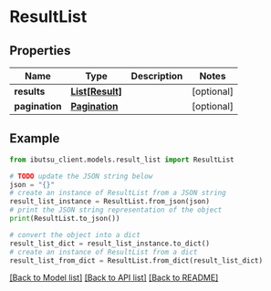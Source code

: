 # ResultList


## Properties

Name | Type | Description | Notes
------------ | ------------- | ------------- | -------------
**results** | [**List[Result]**](Result.md) |  | [optional] 
**pagination** | [**Pagination**](Pagination.md) |  | [optional] 

## Example

```python
from ibutsu_client.models.result_list import ResultList

# TODO update the JSON string below
json = "{}"
# create an instance of ResultList from a JSON string
result_list_instance = ResultList.from_json(json)
# print the JSON string representation of the object
print(ResultList.to_json())

# convert the object into a dict
result_list_dict = result_list_instance.to_dict()
# create an instance of ResultList from a dict
result_list_from_dict = ResultList.from_dict(result_list_dict)
```
[[Back to Model list]](../README.md#documentation-for-models) [[Back to API list]](../README.md#documentation-for-api-endpoints) [[Back to README]](../README.md)


